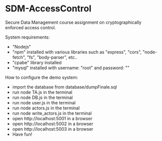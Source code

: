 # SDM-AccessControl
Secure Data Management course assignment on cryptographically enforced access control.

System requirements:
- "Nodejs"
- "npm" installed with various libraries such as "express", "cors", "node-fetch", "fs", "body-parser", etc..
- "cpabe" library installed 
- "mysql" installed with username: "root" and password: ""

How to configure the demo system:
- import the database from database/dumpFinale.sql 
- run node TA.js in the terminal
- run node DB.js in the terminal
- run node user.js in the terminal
- run node actors.js in the terminal
- run node write_actors.js in the terminal
- open http://localhost:5001 in a browser 
- open http://localhost:5002 in a browser 
- open http://localhost:5003 in a browser 
- Have fun!

